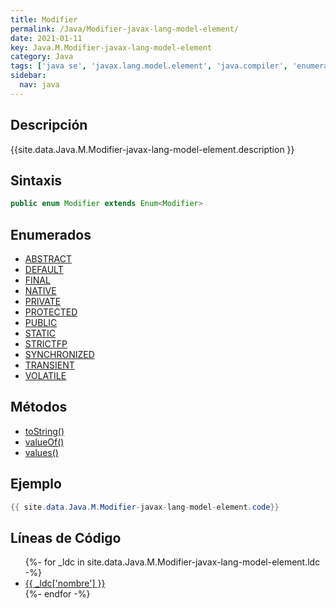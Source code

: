 ```yaml
---
title: Modifier
permalink: /Java/Modifier-javax-lang-model-element/
date: 2021-01-11
key: Java.M.Modifier-javax-lang-model-element
category: Java
tags: ['java se', 'javax.lang.model.element', 'java.compiler', 'enumerado java', 'Java 1.6']
sidebar: 
  nav: java
---
```


## Descripción
{{site.data.Java.M.Modifier-javax-lang-model-element.description }}

## Sintaxis
~~~java
public enum Modifier extends Enum<Modifier>
~~~

## Enumerados
* [ABSTRACT](/Java/Modifier-javax-lang-model-element/ABSTRACT)
* [DEFAULT](/Java/Modifier-javax-lang-model-element/DEFAULT)
* [FINAL](/Java/Modifier-javax-lang-model-element/FINAL)
* [NATIVE](/Java/Modifier-javax-lang-model-element/NATIVE)
* [PRIVATE](/Java/Modifier-javax-lang-model-element/PRIVATE)
* [PROTECTED](/Java/Modifier-javax-lang-model-element/PROTECTED)
* [PUBLIC](/Java/Modifier-javax-lang-model-element/PUBLIC)
* [STATIC](/Java/Modifier-javax-lang-model-element/STATIC)
* [STRICTFP](/Java/Modifier-javax-lang-model-element/STRICTFP)
* [SYNCHRONIZED](/Java/Modifier-javax-lang-model-element/SYNCHRONIZED)
* [TRANSIENT](/Java/Modifier-javax-lang-model-element/TRANSIENT)
* [VOLATILE](/Java/Modifier-javax-lang-model-element/VOLATILE)

## Métodos
* [toString()](/Java/Modifier-javax-lang-model-element/toString)
* [valueOf()](/Java/Modifier-javax-lang-model-element/valueOf)
* [values()](/Java/Modifier-javax-lang-model-element/values)

## Ejemplo
~~~java
{{ site.data.Java.M.Modifier-javax-lang-model-element.code}}
~~~

## Líneas de Código
<ul>
{%- for _ldc in site.data.Java.M.Modifier-javax-lang-model-element.ldc -%}
   <li>
       <a href="{{_ldc['url'] }}">{{ _ldc['nombre'] }}</a>
   </li>
{%- endfor -%}
</ul>
